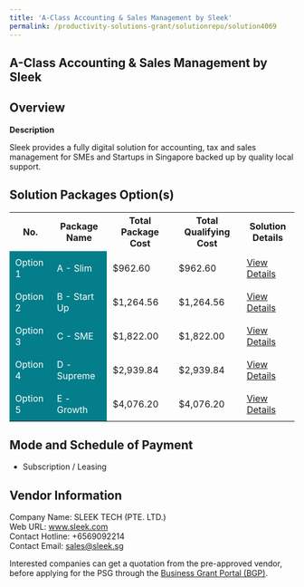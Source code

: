 ```yaml
---
title: 'A-Class Accounting & Sales Management by Sleek'
permalink: /productivity-solutions-grant/solutionrepo/solution4069
---
```


## A-Class Accounting & Sales Management by Sleek

## Overview

**Description**

Sleek provides a fully digital solution for accounting, tax and sales management for SMEs and Startups in Singapore backed up by quality local support.

## Solution Packages Option(s)

<table>
<tr>
<th><b>No.</b></th>
<th><b>Package Name</b></th>
<th><b>Total Package Cost</b></th>
<th><b>Total Qualifying Cost</b></th>
<th><b>Solution Details</b></th>
</tr>
<tr>
<td style='padding: 10px; background-color: #037E8A; color: #FFFFFF;'>Option 1</td>
<td style='padding: 10px; background-color: #037E8A; color: #FFFFFF;'>A - Slim</td>
<td style='padding: 10px;'>$962.60</td>
<td style='padding: 10px;'>$962.60</td>
<td style='padding: 10px;'><a href='/images/psg/Desensitised_Sleek_A_Class_Accounting _Part_1.pdf' target='_blank'>View Details</a></td>
</tr>
<tr>
<td style='padding: 10px; background-color: #037E8A; color: #FFFFFF;'>Option 2</td>
<td style='padding: 10px; background-color: #037E8A; color: #FFFFFF;'>B - Start Up</td>
<td style='padding: 10px;'>$1,264.56</td>
<td style='padding: 10px;'>$1,264.56</td>
<td style='padding: 10px;'><a href='/images/psg/Desensitised_Sleek_A_Class_Accounting_Part_2.pdf' target='_blank'>View Details</a></td>
</tr>
<tr>
<td style='padding: 10px; background-color: #037E8A; color: #FFFFFF;'>Option 3</td>
<td style='padding: 10px; background-color: #037E8A; color: #FFFFFF;'>C - SME</td>
<td style='padding: 10px;'>$1,822.00</td>
<td style='padding: 10px;'>$1,822.00</td>
<td style='padding: 10px;'><a href='/images/psg/Desensitised_Sleek_A_Class_Accounting_Part_3.pdf' target='_blank'>View Details</a></td>
</tr>
<tr>
<td style='padding: 10px; background-color: #037E8A; color: #FFFFFF;'>Option 4</td>
<td style='padding: 10px; background-color: #037E8A; color: #FFFFFF;'>D - Supreme</td>
<td style='padding: 10px;'>$2,939.84</td>
<td style='padding: 10px;'>$2,939.84</td>
<td style='padding: 10px;'><a href='/images/psg/Desensitised_Sleek_A_Class_Accounting_Part_4.pdf' target='_blank'>View Details</a></td>
</tr>
<tr>
<td style='padding: 10px; background-color: #037E8A; color: #FFFFFF;'>Option 5</td>
<td style='padding: 10px; background-color: #037E8A; color: #FFFFFF;'>E - Growth</td>
<td style='padding: 10px;'>$4,076.20</td>
<td style='padding: 10px;'>$4,076.20</td>
<td style='padding: 10px;'><a href='/images/psg/Desensitised_Sleek_A_Class_Accounting_Part_5.pdf' target='_blank'>View Details</a></td>
</tr>
</table>

## Mode and Schedule of Payment

 - Subscription / Leasing

## Vendor Information

 Company Name: SLEEK TECH (PTE. LTD.)<br>Web URL: www.sleek.com <br>Contact Hotline: +6569092214 <br>Contact Email: sales@sleek.sg <br>

Interested companies can get a quotation from the pre-approved vendor, before applying for the PSG through the <a href='https://www.businessgrants.gov.sg/' target='_blank' rel='noopener'>Business Grant Portal (BGP)</a>.

<script src="/jquery/resize-tables.js"></script>
